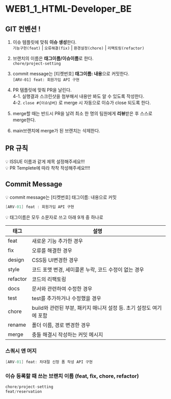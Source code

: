 # WEB1_1_HTML-Developer_BE

## GIT 컨벤션 !
1. 이슈 템플릿에 맞춰 **이슈 생성**한다. <br>
    `기능구현(feat)` | `오류해결(fix)` | `환경설정(chore)` | `리팩토링(refactor)`
    
2. 브랜치의 이름은 **태그이름/이슈이름**로 한다. <br>
   `chore/project-setting`
   
3. commit message는 [티켓번호] **태그이름: 내용**으로 커밋한다. <br>
   `[ARV-01] feat: 회원가입 API 구현`

4. PR 템플릿에 맞춰 PR을 날린다. <br>
    4-1. 실행결과 스크린샷을 첨부해서 내용만 봐도 알 수 있도록 작성한다.  <br>
    4-2. `close #{이슈넘버}` 로 merge 시 자동으로 이슈가 close 되도록 한다. 
5. merge할 때는 반드시 PR을 날려 최소 한 명의 팀원에게 **리뷰**받은 후 스스로 merge한다.
6. main브랜치에 merge가 된 브랜치는 삭제한다. 


## PR 규칙
💡 ISSUE 이름과 같게 제목 설정해주세요!!! <br>
💡 PR Templete에 따라 착착 작성해주세요!!!!

## Commit Message
💡 commit message는 [티켓번호] 태그이름: 내용으로 커밋 <br>
```java
[ARV-01] feat : 회원가입 API 구현
```
💡 태그이름은 모두 소문자로 쓰고 아래 9개 중 하나로 <br>

| 태그 | 설명 |
| --- | --- |
| feat | 새로운 기능 추가한 경우  |
| fix | 오류를 해결한 경우 |
| design | CSS등 UI변경한 경우 |
| style | 코드 포맷 변경, 세미콜론 누락, 코드 수정이 없는 경우 |
| refactor | 코드의 리팩토링  |
| docs | 문서와 관련하여 수정한 경우 |
| test | test를 추가하거나 수정했을 경우  |
| chore | build와 관련된 부분, 패키지 매니저 설정 등. 초기 설정도 여기에 포함 |
| rename | 폴더 이름, 경로 변경한 경우 |
| merge | 충돌 해결시 작성하는 커밋 메시지 |


### 스쿼시 앤 머지

```java
[ARV-01] feat: 차대절 신청 폼 작성 API 구현
```

### 이슈 등록할 때 쓰는 브랜치 이름 (feat, fix, chore, refactor)

```java
chore/project-setting
feat/reservation
```
